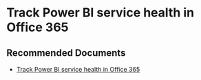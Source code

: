   <properties
	pageTitle="track service health"
	description="track service health"
	service="microsoft.PowerBIDedicated"
	resource="capacities"
	authors="pjfreitas"
	ms.author="pfreitas"	
	displayOrder="1020"
	selfHelpType="generic"
	supportTopicIds="32628159"
	productPesIds="16334"
	cloudEnvironments="public, MoonCake, fairfax, usnat, ussec" 
	articleId="6e11a789-3129-a511-244e-5afa150be260"
	ownershipId="PowerBI_PowerBI"
/>

# Track Power BI service health in Office 365

## **Recommended Documents**

* [Track Power BI service health in Office 365](https://docs.microsoft.com/power-bi/service-admin-health)
